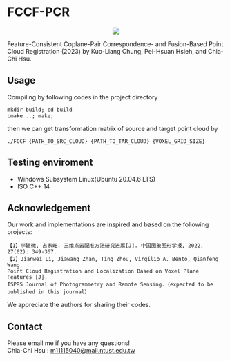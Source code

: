 # FCCF-PCR
<div align=center>
<img src="https://github.com/chris281293/FCCF-PCR/blob/main/Fig/office_result.png">
</div>

Feature-Consistent Coplane-Pair Correspondence- and Fusion-Based Point Cloud Registration (2023) by  Kuo-Liang Chung, Pei-Hsuan Hsieh, and Chia-Chi Hsu.  
## Usage
Compiling by following codes in the project directory
```
mkdir build; cd build
cmake ..; make;
```
then we can get transformation matrix of source and target point cloud by
```
./FCCF {PATH_TO_SRC_CLOUD} {PATH_TO_TAR_CLOUD} {VOXEL_GRID_SIZE}
```
## Testing enviroment
* Windows Subsystem Linux(Ubuntu 20.04.6 LTS)
* ISO C++ 14

## Acknowledgement
Our work and implementations are inspired and based on the following projects: 
```
【1】李建微, 占家旺. 三维点云配准方法研究进展[J]. 中国图象图形学报, 2022, 27(02): 349-367. 
【2】Jianwei Li, Jiawang Zhan, Ting Zhou, Virgílio A. Bento, Qianfeng Wang. 
Point Cloud Registration and Localization Based on Voxel Plane Features [J]. 
ISPRS Journal of Photogrammetry and Remote Sensing.（expected to be published in this journal）
```
We appreciate the authors for sharing their codes.
## Contact
Please email me if you have any questions!  
Chia-Chi Hsu : m11115040@mail.ntust.edu.tw
